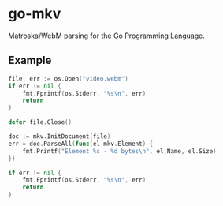 # go-mkv

Matroska/WebM parsing for the Go Programming Language.

## Example

```go
file, err := os.Open("video.webm")
if err != nil {
	fmt.Fprintf(os.Stderr, "%s\n", err)
	return
}

defer file.Close()

doc := mkv.InitDocument(file)
err = doc.ParseAll(func(el mkv.Element) {
	fmt.Printf("Element %s - %d bytes\n", el.Name, el.Size)
})

if err != nil {
	fmt.Fprintf(os.Stderr, "%s\n", err)
	return
}
```
